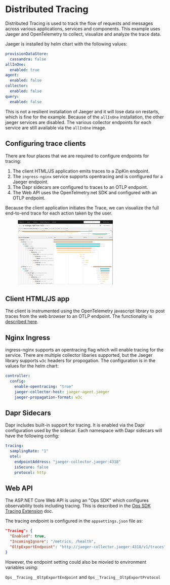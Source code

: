 # Distributed Tracing

Distributed Tracing is used to track the flow of requests and messages across various applications, services and components. This example uses Jaeger and OpenTelemetry to collect, visualize and analyze the trace data. 

Jaeger is installed by helm chart with the following values:

```yaml
provisionDataStore:
  cassandra: false
allInOne:
  enabled: true
agent:
  enabled: false
collector:
  enabled: false
query:
  enabled: false
```

This is not a resilient installation of Jaeger and it will lose data on restarts, which is fine for the example. Because of the `allInOne` installation, the other jaeger services are disabled. The various collector endpoints for each service are still available via the `allInOne` image.

## Configuring trace clients

There are four places that we are required to configure endpoints for tracing:

1. The client HTML/JS application emits traces to a ZipKin endpoint.
2. The `ingress-nginx` service supports opentracing and is configured for a Jaeger endpoint.
3. The Dapr sidecars are configured to traces to an OTLP endpoint. 
4. The Web API uses the OpenTelmetry.net SDK and configured with an OTLP endpoint.

Because the client application initiates the Trace, we can visualize the full end-to-end trace for each action taken by the user.

<img src="./images/jaegertrace.png" alt="An example jaeger trace visualization" title="End-to-end trace" width=300 style="margin-left: 40px;">

## Client HTML/JS app

The client is instrumented using the OpenTelemetry javascript library to post traces from the web browser to an OTLP endpoint. The functionality is [described here](../src/todospa/README.md#tracingjs).

## Nginx Ingress

ingress-nginx supports an opentracing flag which will enable tracing for the service. There are multiple collector libaries supported, but the Jaeger library supports `w3c` headers for propogation. The configuration is in the values for the helm chart:

```yaml
controller:
  config: 
    enable-opentracing: "true"
    jaeger-collector-host: jaeger-agent.jaeger
    jaeger-propagation-format: w3c
```

## Dapr Sidecars

Dapr includes built-in support for tracing. It is enabled via the Dapr configuration used by the sidecar. Each namespace with Dapr sidecars will have the following config:

```yaml
tracing:
  samplingRate: "1"
  otel:
    endpointAddress: "jaeger-collector.jaeger:4318"
    isSecure: false
    protocol: http
```

## Web API

The ASP.NET Core Web API is using an "Ops SDK" which configures observability tools including tracing. This is described in the [Ops SDK Tracing Extension](../src/ops/docs/tracing.md) doc.

The tracing endpoint is configured in the `appsettings.json` file as:

```json
"Tracing": {
  "Enabled": true,
  "IncomingIgnore": "/metrics, /health",
  "OltpExportEndpoint": "http://jaeger-collector.jaeger:4318/v1/traces"
}
```

However, the endpoint setting could also be movied to environment variables using:

`Ops__Tracing__OltpExportEndpoint` and `Ops__Tracing__OltpExportProtocol`